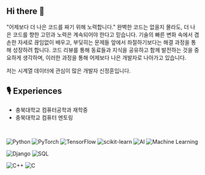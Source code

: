 ## Hi there 👋
"어제보다 더 나은 코드를 짜기 위해 노력합니다." 완벽한 코드는 없을지 몰라도, 더 나은 코드를 향한 고민과 노력은 계속되어야 한다고 믿습니다. 기술의 빠른 변화 속에서 겸손한 자세로 끊임없이 배우고, 부딪히는 문제들 앞에서 좌절하기보다는 해결 과정을 통해 성장하려 합니다. 코드 리뷰를 통해 동료들과 지식을 공유하고 함께 발전하는 것을 중요하게 생각하며, 이러한 과정을 통해 어제보다 나은 개발자로 나아가고 있습니다.

저는 시계열 데이터에 관심이 많은 개발자 신정훈입니다.

## 🎙️ Experiences
- 충북대학교 컴퓨터공학과 재학중
- 충북대학교 컴퓨터 멘토링
  
<br>

![Python](https://img.shields.io/badge/Python-3776AB?style=for-the-badge&logo=python&logoColor=white)
![PyTorch](https://img.shields.io/badge/PyTorch-EE4C2C?style=for-the-badge&logo=pytorch&logoColor=white)
![TensorFlow](https://img.shields.io/badge/TensorFlow-FF6F00?style=for-the-badge&logo=tensorflow&logoColor=white)
![scikit-learn](https://img.shields.io/badge/scikit--learn-F7931E?style=for-the-badge&logo=scikit-learn&logoColor=white)
![AI](https://img.shields.io/badge/AI-4285F4?style=for-the-badge)
![Machine Learning](https://img.shields.io/badge/Machine%20Learning-F7931E?style=for-the-badge)

![Django](https://img.shields.io/badge/Django-092E20?style=for-the-badge&logo=django&logoColor=white)
![SQL](https://img.shields.io/badge/SQL-4479A1?style=for-the-badge&logo=database&logoColor=white)

![C++](https://img.shields.io/badge/C%2B%2B-00599C?style=for-the-badge&logo=cplusplus&logoColor=white)
![C](https://img.shields.io/badge/C-A8B9CC?style=for-the-badge&logo=c&logoColor=white)

